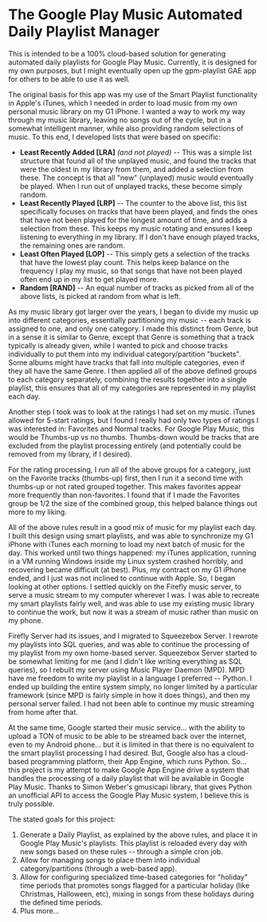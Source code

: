 
# The Google Play Music Automated Daily Playlist Manager

This is intended to be a 100% cloud-based solution for generating automated daily playlists for Google Play Music. Currently, it is designed for my own purposes, but I might eventually open up the gpm-playlist GAE app for others to be able to use it as well.

The original basis for this app was my use of the Smart Playlist functionality in Apple's iTunes, which I needed in order to load music from my own personal music library on my G1 iPhone. I wanted a way to work my way through my music library, leaving no songs out of the cycle, but in a somewhat intelligent manner, while also providing random selections of music. To this end, I developed lists that were based on specific:

* **Least Recently Added [LRA]** *(and not played)* -- This was a simple list structure that found all of the unplayed music, and found the tracks that were the oldest in my library from them, and added a selection from these. The concept is that all "new" (unplayed) music would eventually be played. When I run out of unplayed tracks, these become simply random.
* **Least Recently Played [LRP]** -- The counter to the above list, this list specifically focuses on tracks that have been played, and finds the ones that have not been played for the longest amount of time, and adds a selection from these. This keeps my music rotating and ensures I keep listening to everything in my library. If I don't have enough played tracks, the remaining ones are random.
* **Least Often Played [LOP]** -- This simply gets a selection of the tracks that have the lowest play count. This helps keep balance on the frequency I play my music, so that songs that have not been played often end up in my list to get played more.
* **Random [RAND]** -- An equal number of tracks as picked from all of the above lists, is picked at random from what is left.

As my music library got larger over the years, I began to divide my music up into different categories, essentially partitioning my music -- each track is assigned to one, and only one category. I made this distinct from Genre, but in a sense it is similar to Genre, except that Genre is something that a track typically is already given, while I wanted to pick and choose tracks individually to put them into my individual category/partition "buckets". Some albums might have tracks that fall into multiple categories, even if they all have the same Genre.  I then applied all of the above defined groups to each category separately, combining the results together into a single playlist, this ensures that all of my categories are represented in my playlist each day.

Another step I took was to look at the ratings I had set on my music. iTunes allowed for 5-start ratings, but I found I really had only two types of ratings I was interested in: Favorites and Normal tracks. For Google Play Music, this would be Thumbs-up vs no thumbs. Thumbs-down would be tracks that are excluded from the playlist processing entirely (and potentially could be removed from my library, if I desired).

For the rating processing, I run all of the above groups for a category, just on the Favorite tracks (thumbs-up) first, then I run it a second time with thumbs-up or not rated grouped together. This makes favorites appear more frequently than non-favorites. I found that if I made the Favorites group be 1/2 the size of the combined group, this helped balance things out more to my liking.

All of the above rules result in a good mix of music for my playlist each day. I built this design using smart playlists, and was able to synchronize my G1 iPhone with iTunes each morning to load my next batch of music for the day. This worked until two things happened: my iTunes application, running in a VM running Windows inside my Linux system crashed horribly, and recovering became difficult (at best). Plus, my contract on my G1 iPhone ended, and I just was not inclined to continue with Apple. So, I began looking at other options. I settled quickly on the Firefly music server, to serve a music stream to my computer wherever I was. I was able to recreate my smart playlists fairly well, and was able to use my existing music library to continue the work, but now it was a stream of music rather than music on my phone.

Firefly Server had its issues, and I migrated to Squeezebox Server. I rewrote my playlists into SQL queries, and was able to continue the processing of my playlist from my own home-based server. Squeezebox Server started to be somewhat limiting for me (and I didn't like writing everything as SQL queries), so I rebuilt my server using Music Player Daemon (MPD). MPD have me freedom to write my playlist in a language I preferred -- Python. I ended up building the entire system simply, no longer limited by a particular framework (since MPD is fairly simple in how it does things), and then my personal server failed. I had not been able to continue my music streaming from home after that.

At the same time, Google started their music service... with the ability to upload a TON of music to be able to be streamed back over the internet, even to my Android phone... but it is limited in that there is no equivalent to the smart playlist processing I had desired. But, Google also has a cloud-based programming platform, their App Engine, which runs Python. So... this project is my attempt to make Google App Engine drive a system that handles the processing of a daily playlist that will be available in Google Play Music. Thanks to Simon Weber's gmusicapi library, that gives Python an unofficial API to access the Google Play Music system, I believe this is truly possible.

The stated goals for this project:

1. Generate a Daily Playlist, as explained by the above rules, and place it in Google Play Music's playlists. This playlist is reloaded every day with new songs based on these rules -- through a simple cron job.
2. Allow for managing songs to place them into individual category/partitions (through a web-based app).
3. Allow for configuring specialized time-based categories for "holiday" time periods that promotes songs flagged for a particular holiday (like Christmas, Halloween, etc), mixing in songs from these holidays during the defined time periods.
4. Plus more...
